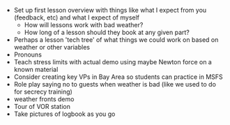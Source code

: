 - Set up first lesson overview with things like what I expect from you (feedback, etc) and what I expect of myself
	- How will lessons work with bad weather?
	- How long of a lesson should they book at any given part?
- Perhaps a lesson 'tech tree' of what things we could work on based on weather or other variables
- Pronouns 
- Teach stress limits with actual demo using maybe Newton force on a known material
- Consider creating key VPs in Bay Area so students can practice in MSFS
- Role play saying no to guests when weather is bad (like we used to do for secrecy training)
- weather fronts demo
- Tour of VOR station 
- Take pictures of logbook as you go
